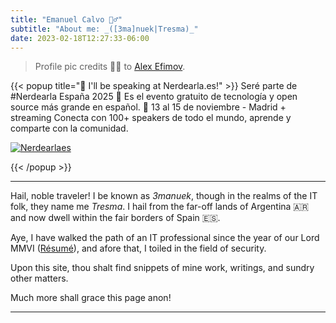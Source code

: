 ```yaml
---
title: "Emanuel Calvo 🧙‍♂️"
subtitle: "About me: _([3ma]nuek|Tresma)_"
date: 2023-02-18T12:27:33-06:00
---
```


> Profile pic credits 🙌🏻 to [Alex Efimov](https://www.playbook.com/s/alexefimov/rMzzQ9dzy3nLQFSShdKVrUx2?assetToken=xsRF9kW8vxwdwcwsq2XERjiv). 

{{< popup title="🎉 I'll be speaking at Nerdearla.es!" >}}
Seré parte de #Nerdearla España 2025 🎉
Es el evento gratuito de tecnología y open source más grande en español.
📍 13 al 15 de noviembre - Madrid + streaming
Conecta con 100+ speakers de todo el mundo, aprende y comparte con la comunidad.

[![Nerdearlaes](/images/nerdearlaes.jpg)](https://nerdearla.es)

{{< /popup >}}

---

Hail, noble traveler! I be known as _3manuek_, though in the realms of the IT folk, they name me _Tresma_. I hail from the far-off lands of Argentina 🇦🇷 and now dwell within the fair borders of Spain 🇪🇸.

Aye, I have walked the path of an IT professional since the year of our Lord MMVI ([Résumé](/resume/)), and afore that, I toiled in the field of security.

Upon this site, thou shalt find snippets of mine work, writings, and sundry other matters.

Much more shall grace this page anon!



---
